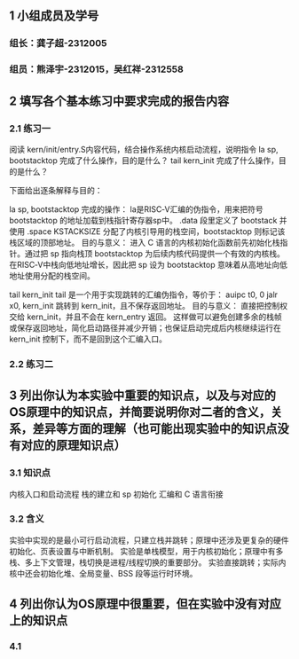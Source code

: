 ## 1 小组成员及学号

### 组长：龚子超-2312005
### 组员：熊泽宇-2312015，吴红祥-2312558

## 2 填写各个基本练习中要求完成的报告内容

### 2.1 练习一
阅读 kern/init/entry.S内容代码，结合操作系统内核启动流程，说明指令 la sp, bootstacktop 完成了什么操作，目的是什么？ tail kern_init 完成了什么操作，目的是什么？

下面给出逐条解释与目的：

la sp, bootstacktop
完成的操作：
la是RISC‑V汇编的伪指令，用来把符号 bootstacktop 的地址加载到栈指针寄存器sp中。
.data 段里定义了 bootstack 并使用 .space KSTACKSIZE 分配了内核引导用的栈空间，bootstacktop 则标记该栈区域的顶部地址。
目的与意义：
进入 C 语言的内核初始化函数前先初始化栈指针。通过把 sp 指向栈顶 bootstacktop 为后续内核代码提供一个有效的内核栈。
在RISC‑V中栈向低地址增长，因此把 sp 设为 bootstacktop 意味着从高地址向低地址使用分配的栈空间。

tail kern_init
tail 是一个用于实现跳转的汇编伪指令，等价于：
auipc t0, 0
jalr x0, kern_init
跳转到 kern_init，且不保存返回地址。
目的与意义：
直接把控制权交给 kern_init，并且不会在 kern_entry 返回。
这样做可以避免创建多余的栈帧或保存返回地址，简化启动路径并减少开销；也保证启动完成后内核继续运行在 kern_init 控制下，而不是回到这个汇编入口。

### 2.2 练习二

## 3 列出你认为本实验中重要的知识点，以及与对应的OS原理中的知识点，并简要说明你对二者的含义，关系，差异等方面的理解（也可能出现实验中的知识点没有对应的原理知识点）
### 3.1 知识点
内核入口和启动流程
栈的建立和 sp 初始化
汇编和 C 语言衔接
### 3.2 含义
实验中实现的是最小可行启动流程，只建立栈并跳转；原理中还涉及更复杂的硬件初始化、页表设置与中断机制。
实验是单栈模型，用于内核初始化；原理中有多栈、多上下文管理，栈切换是进程/线程切换的重要部分。
实验直接跳转；实际内核中还会初始化堆、全局变量、BSS 段等运行时环境。
## 4 列出你认为OS原理中很重要，但在实验中没有对应上的知识点
### 4.1

